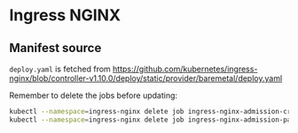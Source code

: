 # Ingress NGINX

## Manifest source

`deploy.yaml` is fetched from <https://github.com/kubernetes/ingress-nginx/blob/controller-v1.10.0/deploy/static/provider/baremetal/deploy.yaml>

Remember to delete the jobs before updating:

```bash
kubectl --namespace=ingress-nginx delete job ingress-nginx-admission-create
kubectl --namespace=ingress-nginx delete job ingress-nginx-admission-patch
```
